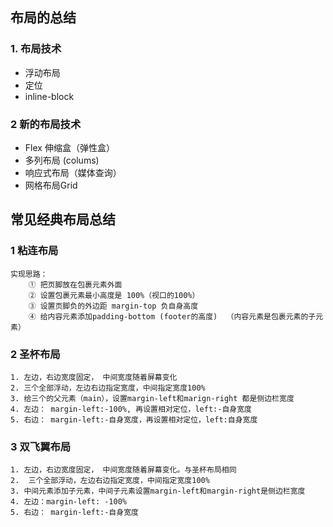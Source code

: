 ## 布局的总结

### 1. 布局技术

* 浮动布局 
* 定位
* inline-block

### 2 新的布局技术

* Flex 伸缩盒（弹性盒）
* 多列布局 (colums)
* 响应式布局（媒体查询）
* 网格布局Grid

## 常见经典布局总结

### 1 粘连布局

```
实现思路：
	① 把页脚放在包裹元素外面
	② 设置包裹元素最小高度是 100%（视口的100%）
	③ 设置页脚负的外边距 margin-top 负自身高度
	④ 给内容元素添加padding-bottom (footer的高度)  （内容元素是包裹元素的子元素）
```



### 2 圣杯布局

```
1. 左边，右边宽度固定， 中间宽度随着屏幕变化
2. 三个全部浮动，左边右边指定宽度，中间指定宽度100%
3. 给三个的父元素（main），设置margin-left和marign-right 都是侧边栏宽度
4. 左边： margin-left:-100%, 再设置相对定位，left:-自身宽度
5. 右边： margin-left:-自身宽度，再设置相对定位，left:自身宽度
```



### 3 双飞翼布局

```
1. 左边，右边宽度固定， 中间宽度随着屏幕变化。与圣杯布局相同
2.  三个全部浮动，左边右边指定宽度，中间指定宽度100%
3. 中间元素添加子元素，中间子元素设置margin-left和margin-right是侧边栏宽度
4. 左边：margin-left: -100%
5. 右边： margin-left:-自身宽度
```

